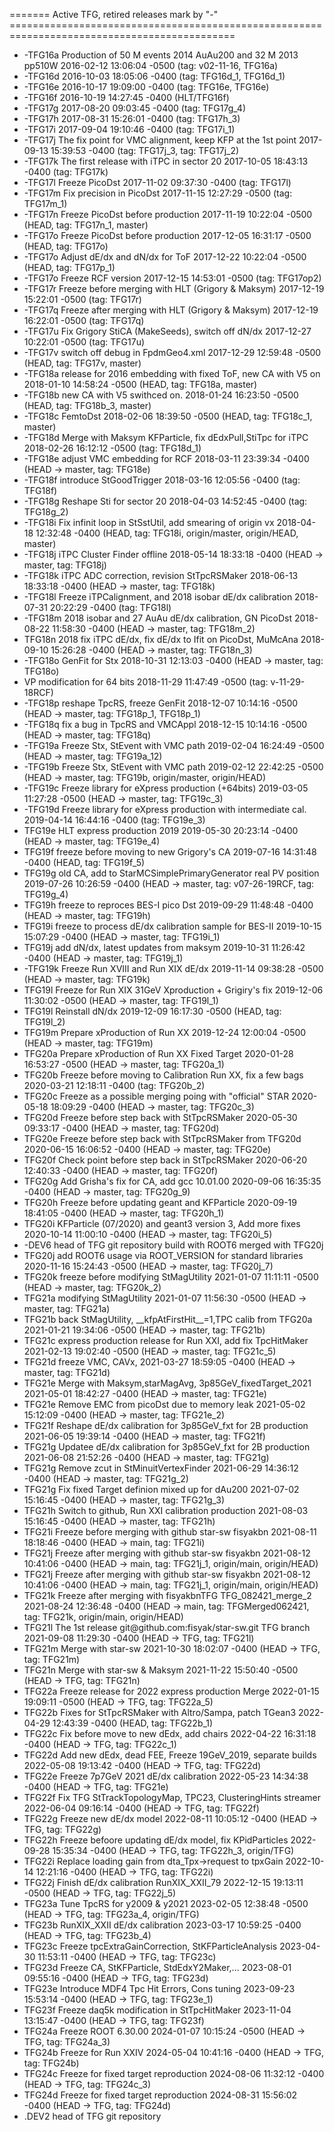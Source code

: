 ======= Active TFG, retired releases mark by "-"  =============================================================================================
<ul>
<li>-TFG16a Production of 50 M events 2014 AuAu200 and 32 M 2013 pp510W  2016-02-12 13:06:04 -0500  (tag: v02-11-16, TFG16a)
<li>-TFG16d                                                              2016-10-03 18:05:06 -0400  (tag: TFG16d_1, TFG16d_1)
<li>-TFG16e                                                              2016-10-17 19:09:00 -0400  (tag: TFG16e, TFG16e)
<li>-TFG16f                                                              2016-10-19 14:27:45 -0400  (HLT/TFG16f)
<li>-TFG17g                                                              2017-08-20 09:03:45 -0400  (tag: TFG17g_4)
<li>-TFG17h                                                              2017-08-31 15:26:01 -0400  (tag: TFG17h_3)
<li>-TFG17i                                                              2017-09-04 19:10:46 -0400  (tag: TFG17i_1)
<li>-TFG17j The fix point for VMC alignment, keep KFP at the 1st point   2017-09-13 15:39:53 -0400  (tag: TFG17j_3, tag: TFG17j_2)
<li>-TFG17k The first release with iTPC in sector 20                     2017-10-05 18:43:13 -0400  (tag: TFG17k)
<li>-TFG17l Freeze PicoDst                                               2017-11-02 09:37:30 -0400  (tag: TFG17l)
<li>-TFG17m Fix precision in PicoDst                                     2017-11-15 12:27:29 -0500  (tag: TFG17m_1)
<li>-TFG17n Freeze PicoDst before production                             2017-11-19 10:22:04 -0500  (HEAD, tag: TFG17n_1, master)
<li>-TFG17o Freeze PicoDst before production                             2017-12-05 16:31:17 -0500  (HEAD, tag: TFG17o)
<li>-TFG17o Adjust dE/dx and dN/dx for ToF                               2017-12-22 10:22:04 -0500  (HEAD, tag: TFG17p_1)
<li>-TFG17o Freeze RCF version                                           2017-12-15 14:53:01 -0500  (tag: TFG17op2)
<li>-TFG17r Freeze before merging with HLT (Grigory & Maksym)            2017-12-19 15:22:01 -0500  (tag: TFG17r)
<li>-TFG17q Freeze after  merging with HLT (Grigory & Maksym)            2017-12-19 16:22:01 -0500  (tag: TFG17q)
<li>-TFG17u Fix Grigory StiCA (MakeSeeds), switch off dN/dx              2017-12-27 10:22:01 -0500  (tag: TFG17u)
<li>-TFG17v switch off debug in FpdmGeo4.xml                             2017-12-29 12:59:48 -0500  (HEAD, tag: TFG17v, master)
<li>-TFG18a release for 2016 embedding with fixed ToF, new CA with V5 on 2018-01-10 14:58:24 -0500  (HEAD, tag: TFG18a, master)
<li>-TFG18b new CA with V5 swithced on.                                  2018-01-24 16:23:50 -0500  (HEAD, tag: TFG18b_3, master)
<li>-TFG18c FemtoDst                                                     2018-02-06 18:39:50 -0500  (HEAD, tag: TFG18c_1, master)
<li>-TFG18d Merge with Maksym KFParticle, fix dEdxPull,StiTpc for iTPC   2018-02-26 16:12:12 -0500  (tag: TFG18d_1)
<li>-TFG18e adjust VMC embedding for RCF                                 2018-03-11 23:39:34 -0400  (HEAD -> master, tag: TFG18e)
<li>-TFG18f introduce StGoodTrigger                                      2018-03-16 12:05:56 -0400  (tag: TFG18f)
<li>-TFG18g Reshape Sti for sector 20                                    2018-04-03 14:52:45 -0400  (tag: TFG18g_2)
<li>-TFG18i Fix infinit loop in StSstUtil, add smearing of origin vx     2018-04-18 12:32:48 -0400  (HEAD, tag: TFG18i, origin/master, origin/HEAD, master)
<li>-TFG18j iTPC Cluster Finder offline                                  2018-05-14 18:33:18 -0400  (HEAD -> master, tag: TFG18j)
<li>-TFG18k iTPC ADC correction, revision StTpcRSMaker                   2018-06-13 18:33:18 -0400  (HEAD -> master, tag: TFG18k)
<li>-TFG18l Freeze iTPCalignment, and 2018 isobar dE/dx calibration      2018-07-31 20:22:29 -0400  (tag: TFG18l)
<li>-TFG18m 2018 isobar and 27 AuAu dE/dx calibration, GN PicoDst        2018-08-22 11:58:30 -0400  (HEAD -> master, tag: TFG18m_2)
<li> TFG18n 2018 fix iTPC dE/dx, fix dE/dx to Ifit on PicoDst, MuMcAna   2018-09-10 15:26:28 -0400  (HEAD -> master, tag: TFG18n_3)
<li>-TFG18o GenFit for Stx                                               2018-10-31 12:13:03 -0400  (HEAD -> master, tag: TFG18o)
<li>          VP modification for 64 bits                                2018-11-29 11:47:49 -0500  (tag: v-11-29-18RCF)
<li>-TFG18p	reshape TpcRS, freeze GenFit                             2018-12-07 10:14:16 -0500  (HEAD -> master, tag: TFG18p_1, TFG18p_1)
<li>-TFG18q fix a bug in TpcRS and VMCAppl                               2018-12-15 10:14:16 -0500  (HEAD -> master, tag: TFG18q)
<li>-TFG19a Freeze Stx, StEvent with VMC path                            2019-02-04 16:24:49 -0500  (HEAD -> master, tag: TFG19a_12)
<li>-TFG19b Freeze Stx, StEvent with VMC path                            2019-02-12 22:42:25 -0500  (HEAD -> master, tag: TFG19b, origin/master, origin/HEAD)
<li>-TFG19c Freeze library for eXpress production (+64bits)              2019-03-05 11:27:28 -0500  (HEAD -> master, tag: TFG19c_3)
<li>-TFG19d Freeze library for eXpress production with intermediate cal. 2019-04-14 16:44:16 -0400  (tag: TFG19e_3)
<li> TFG19e HLT express production 2019                                  2019-05-30 20:23:14 -0400  (HEAD -> master, tag: TFG19e_4)
<li> TFG19f freeze before moving to new Grigory's CA                     2019-07-16 14:31:48 -0400  (HEAD, tag: TFG19f_5)
<li> TFG19g old CA, add to StarMCSimplePrimaryGenerator real PV position 2019-07-26 10:26:59 -0400  (HEAD -> master, tag: v07-26-19RCF, tag: TFG19g_4)
<li> TFG19h freeze to reproces BES-I pico Dst                            2019-09-29 11:48:48 -0400  (HEAD -> master, tag: TFG19h)
<li> TFG19i freeze to process dE/dx calibration sample for BES-II        2019-10-15 15:07:29 -0400  (HEAD -> master, tag: TFG19i_1)
<li> TFG19j add dN/dx, latest updates from maksym                        2019-10-31 11:26:42 -0400  (HEAD -> master, tag: TFG19j_1)
<li>-TFG19k Freeze Run XVIII and Run XIX dE/dx                           2019-11-14 09:38:28 -0500  (HEAD -> master, tag: TFG19k)
<li> TFG19l Freeze for Run XIX 31GeV Xproduction + Grigiry's fix         2019-12-06 11:30:02 -0500  (HEAD -> master, tag: TFG19l_1)
<li> TFG19l Reinstall dN/dx                                              2019-12-09 16:17:30 -0500  (HEAD, tag: TFG19l_2)
<li> TFG19m Prepare xProduction of Run XX                                2019-12-24 12:00:04 -0500  (HEAD -> master, tag: TFG19m)
<li> TFG20a Prepare xProduction of Run XX Fixed Target                   2020-01-28 16:53:27 -0500  (HEAD -> master, tag: TFG20a_1)
<li> TFG20b Freeze before moving to Calibration Run XX, fix a few bags   2020-03-21 12:18:11 -0400  (tag: TFG20b_2)
<li> TFG20c Freeze as a possible merging poing with "official" STAR      2020-05-18 18:09:29 -0400  (HEAD -> master, tag: TFG20c_3)
<li> TFG20d Freeze before step back with StTpcRSMaker                    2020-05-30 09:33:17 -0400  (HEAD -> master, tag: TFG20d)
<li> TFG20e Freeze before step back with StTpcRSMaker from TFG20d        2020-06-15 16:06:52 -0400  (HEAD -> master, tag: TFG20e)
<li> TFG20f Check point before step back in StTpcRSMaker                 2020-06-20 12:40:33 -0400  (HEAD -> master, tag: TFG20f)
<li> TFG20g Add Grisha's fix for CA, add gcc 10.01.00                    2020-09-06 16:35:35 -0400  (HEAD -> master, tag: TFG20g_9)
<li> TFG20h Freeze before updating geant and KFParticle                  2020-09-19 18:41:05 -0400  (HEAD -> master, tag: TFG20h_1)
<li> TFG20i KFParticle (07/2020) and geant3 version 3, Add more fixes    2020-10-14 11:00:10 -0400  (HEAD -> master, tag: TFG20i_5)
<li>-DEV6  head of TFG git repository build with ROOT6 merged with TFG20j
<li> TFG20j add ROOT6 usage via ROOT_VERSION for standard libraries      2020-11-16 15:24:43 -0500  (HEAD -> master, tag: TFG20j_7)
<li> TFG20k freeze before modifying StMagUtility                         2021-01-07 11:11:11 -0500  (HEAD -> master, tag: TFG20k_2)
<li> TFG21a modifying StMagUtility                                       2021-01-07 11:56:30 -0500  (HEAD -> master, tag: TFG21a)
<li> TFG21b back StMagUtility, __kfpAtFirstHit__=1,TPC calib from TFG20a 2021-01-21 19:34:06 -0500  (HEAD -> master, tag: TFG21b)
<li> TFG21c express production release for Run XXI, add fix TpcHitMaker  2021-02-13 19:02:40 -0500  (HEAD -> master, tag: TFG21c_5)
<li> TFG21d freeze VMC, CAVx,                                            2021-03-27 18:59:05 -0400  (HEAD -> master, tag: TFG21d)
<li> TFG21e Merge with Maksym,starMagAvg, 3p85GeV_fixedTarget_2021       2021-05-01 18:42:27 -0400  (HEAD -> master, tag: TFG21e)
<li> TFG21e Remove EMC from picoDst due to memory leak                   2021-05-02 15:12:09 -0400  (HEAD -> master, tag: TFG21e_2)
<li> TFG21f Reshape dE/dx calibration for 3p85GeV_fxt for 2B production  2021-06-05 19:39:14 -0400  (HEAD -> master, tag: TFG21f)
<li> TFG21g Updatee dE/dx calibration for 3p85GeV_fxt for 2B production  2021-06-08 21:52:26 -0400  (HEAD -> master, tag: TFG21g)
<li> TFG21g Remove zcut in StMinuitVertexFinder                          2021-06-29 14:36:12 -0400  (HEAD -> master, tag: TFG21g_2)
<li> TFG21g Fix fixed Target definion mixed up for dAu200                2021-07-02 15:16:45 -0400  (HEAD -> master, tag: TFG21g_3)
<li> TFG21h Switch to github, Run XXI calibration production             2021-08-03 15:16:45 -0400  (HEAD -> master, tag: TFG21h)
<li> TFG21i Freeze before merging with github star-sw fisyakbn           2021-08-11 18:18:46 -0400  (HEAD -> main, tag: TFG21i)
<li> TFG21j Freeze after merging with github star-sw fisyakbn            2021-08-12 10:41:06 -0400  (HEAD -> main, tag: TFG21j_1, origin/main, origin/HEAD)
<li> TFG21j Freeze after merging with github star-sw fisyakbn            2021-08-12 10:41:06 -0400  (HEAD -> main, tag: TFG21j_1, origin/main, origin/HEAD)
<li> TFG21k Freeze after merging with fisyakbnTFG TFG_082421_merge_2     2021-08-24 12:36:48 -0400  (HEAD -> main, tag: TFGMerged062421, tag: TFG21k, origin/main, origin/HEAD)
<li> TFG21l The 1st release git@github.com:fisyak/star-sw.git TFG branch 2021-09-08 11:29:30 -0400  (HEAD -> TFG, tag: TFG21l)
<li> TFG21m Merge with star-sw                                           2021-10-30 18:02:07 -0400  (HEAD -> TFG, tag: TFG21m)
<li> TFG21n Merge with star-sw & Maksym                                  2021-11-22 15:50:40 -0500  (HEAD -> TFG, tag: TFG21n)
<li> TFG22a Freeze release for 2022 express production Merge             2022-01-15 19:09:11 -0500  (HEAD -> TFG, tag: TFG22a_5)
<li> TFG22b Fixes for StTpcRSMaker with Altro/Sampa, patch TGean3        2022-04-29 12:43:39 -0400  (HEAD, tag: TFG22b_1)
<li> TFG22c Fix before move to new dEdx, add chairs                      2022-04-22 16:31:18 -0400  (HEAD -> TFG, tag: TFG22c_1)
<li> TFG22d Add new dEdx, dead FEE, Freeze 19GeV_2019, separate builds   2022-05-08 19:13:42 -0400  (HEAD -> TFG, tag: TFG22d)
<li> TFG22e Freeze 7p7GeV 2021 dE/dx calibration                         2022-05-23 14:34:38 -0400  (HEAD -> TFG, tag: TFG21e)
<li> TFG22f Fix TFG StTrackTopologyMap, TPC23, ClusteringHints streamer  2022-06-04 09:16:14 -0400  (HEAD -> TFG, tag: TFG22f)
<li> TFG22g Freeze new dE/dx model                                       2022-08-11 10:05:12 -0400  (HEAD -> TFG, tag: TFG22g)
<li> TFG22h Freeze befoore updating dE/dx model, fix   KPidParticles     2022-09-28 15:35:34 -0400  (HEAD -> TFG, tag: TFG22h_3, origin/TFG)
<li> TFG22i Replace loading gain from dta_Tpx->request to tpxGain        2022-10-14 12:21:16 -0400  (HEAD -> TFG, tag: TFG22i)
<li> TFG22j Finish dE/dx calibration RunXIX_XXII_79                      2022-12-15 19:13:11 -0500  (HEAD -> TFG, tag: TFG22j_5)
<li> TFG23a Tune TpcRS for y2009 & y2021                                 2023-02-05 12:38:48 -0500  (HEAD -> TFG, tag: TFG23a_4, origin/TFG)
<li> TFG23b RunXIX_XXII dE/dx calibration                                2023-03-17 10:59:25 -0400  (HEAD -> TFG, tag: TFG23b_4)
<li> TFG23c Freeze tpcExtraGainCorrection, StKFParticleAnalysis          2023-04-30 11:53:11 -0400  (HEAD -> TFG, tag: TFG23c)
<li> TFG23d Freeze CA, StKFParticle, StdEdxY2Maker,...                   2023-08-01 09:55:16 -0400  (HEAD -> TFG, tag: TFG23d)
<li> TFG23e Introduce MDF4 Tpc Hit Errors, Cons tuning                   2023-09-23 15:53:14 -0400  (HEAD -> TFG, tag: TFG23e_1)
<li> TFG23f Freeze daq5k modification in StTpcHitMaker                   2023-11-04 13:15:47 -0400  (HEAD -> TFG, tag: TFG23f)
<li> TFG24a Freeze ROOT 6.30.00                                          2024-01-07 10:15:24 -0500  (HEAD -> TFG, tag: TFG24a_3)
<li> TFG24b Freeze for Run XXIV                                          2024-05-04 10:41:16 -0400  (HEAD -> TFG, tag: TFG24b)
<li> TFG24c Freeze for fixed target reproduction                         2024-08-06 11:32:12 -0400  (HEAD -> TFG, tag: TFG24c_3)
<li> TFG24d Freeze for fixed target reproduction                         2024-08-31 15:56:02 -0400  (HEAD -> TFG, tag: TFG24d)
<li>.DEV2   head of TFG git repository
</ul>
